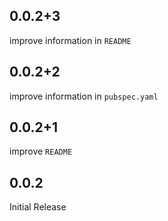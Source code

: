 ## 0.0.2+3

improve information in `README`

## 0.0.2+2

improve information in `pubspec.yaml`

## 0.0.2+1

improve `README`

## 0.0.2

Initial Release
